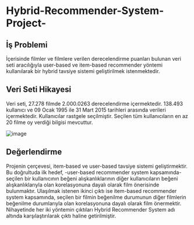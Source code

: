 # Hybrid-Recommender-System-Project-

## İş Problemi

İçerisinde filmler ve filmlere verilen derecelendirme puanları bulunan veri seti aracılığıyla user-based ve item-based recommender yöntemi kullanılarak bir hybrid tavsiye sistemi geliştirilmek istenmektedir. 

## Veri Seti Hikayesi

Veri seti, 27.278 filmde 2.000.0263 derecelendirme içermektedir. 138.493 kullanıcı ve 09 Ocak 1995 ile 31 Mart 2015 tarihleri arasında verileri içermektedir. 
Kullanıcılar rastgele seçilmiştir. Seçilen tüm kullanıcıların en az 20 filme oy verdiği bilgisi mevcuttur.

![image](https://user-images.githubusercontent.com/114231787/204102468-42be48e2-c8a7-4a72-88c6-a05373c16fef.png)

## Değerlendirme

Projenin çerçevesi, item-based ve user-based tavsiye sistemi geliştirmektir. Bu doğrultuda ilk hedef, -user-based recommender system kapsamında- seçilen bir kullanıcının beğeni alışkanlıklarının diğer kullanıcıların beğeni alışkanlıklarıyla olan korelasyonuna dayalı olarak film önerisinde bulunmaktır. Ulaşılmak istenen ikinci çıktı ise item-based recommender system kapsamında, seçilen bir filmin beğenilme durumunun diğer filmlerin beğenilme durumlarıyla olan korelasyonuna dayalı olarak film önermektir. Nihayetinde her iki yöntemin çıktıları Hybrid Recommender System adı altında karşılaştırılarak çıktı haline getirilmiştir.
